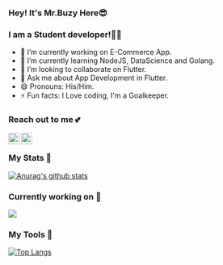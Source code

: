 ### Hey! It's Mr.Buzy Here😎

### I am a Student developer!👨‍🎓

- 🔭 I’m currently working on E-Commerce App.
- 🌱 I’m currently learning NodeJS, DataScience and Golang.
- 👯 I’m looking to collaborate on Flutter.
- 💬 Ask me about App Development in Flutter.
- 😄 Pronouns: His/Him.
- ⚡ Fun facts: I Love coding, I'm a Goalkeeper.

### Reach out to me 💕

[<img align="left" width="22" src="https://unpkg.com/simple-icons@v3/icons/linkedin.svg" />][linkedin]

[<img align="left" width="22" src="https://unpkg.com/simple-icons@v3/icons/twitter.svg" />][twitter]

<br/>

### My Stats 🤩

[![Anurag's github stats](https://github-readme-stats.svarunid.vercel.app/api?username=svarunid&count_private=true&show_icons=true)](https://github.com/svarunid/github-readme-stats)

### Currently working on 🔭

<a href="https://github.com/svarunid/nodejs-practice">
  <img align="center" src="https://github-readme-stats.svarunid.vercel.app/api/pin/?username=svarunid&repo=nodejs-practice" />
</a>

### My Tools 🔨

[![Top Langs](https://github-readme-stats.svarunid.vercel.app/api/top-langs/?username=svarunid&layout=compact)](https://github.com/svarunid/github-readme-stats)

<br/>

[twitter]: https://www.twitter.com/svarunid/
[linkedin]: https://www.linkedin.com/in/svarunid/
